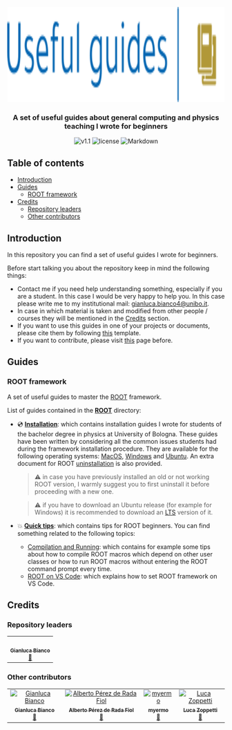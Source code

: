 <p align="center"><img src="https://github.com/JustWhit3/useful-guides/blob/main/img/logo.svg" height=220></p>

<h3 align="center">A set of useful guides about general computing and physics teaching I wrote for beginners</h3>
<p align="center">
    <img title="v1.1" alt="v1.1" src="https://img.shields.io/badge/version-v1.1-informational?style=flat-square"
    <a href="LICENSE">
        <img title="MIT License" alt="license" src="https://img.shields.io/badge/license-MIT-informational?style=flat-square">
    </a>
	<img title="Markdown" alt="Markdown" src="https://img.shields.io/badge/Markdown--informational?style=flat-square">
    </a>
</p>

## Table of contents
- [Introduction](#introduction)
- [Guides](#guides)
  - [ROOT framework](#root-framework)
- [Credits](#credits)
  - [Repository leaders](#repository-leaders)
  - [Other contributors](#other-contributors)

## Introduction

In this repository you can find a set of useful guides I wrote for beginners. 

Before start talking you about the repository keep in mind the following things:

- Contact me if you need help understanding something, especially if you are a student. In this case I would be very happy to help you. In this case please write me to my institutional mail: gianluca.bianco4@unibo.it.
- In case in which material is taken and modified from other people / courses they will be mentioned in the [Credits](#credits) section.
- If you want to use this guides in one of your projects or documents, please cite them by following [this](https://github.com/JustWhit3/useful-guides/blob/main/CITATION.cff) template.
- If you want to contribute, please visit [this](https://github.com/JustWhit3/useful-guides/blob/main/CONTRIBUTING.md) page before.

## Guides

### ROOT framework

A set of useful guides to master the [ROOT](https://github.com/root-project/root) framework.

List of guides contained in the [**ROOT**](https://github.com/JustWhit3/useful-guides/tree/main/ROOT) directory:

- 💿 [**Installation**](https://github.com/JustWhit3/useful-guides/tree/main/ROOT/Installation): which contains installation guides I wrote for students of the bachelor degree in physics at University of Bologna. These guides have been written by considering all the common issues students had during the framework installation procedure. They are available for the following operating systems: [MacOS](https://github.com/JustWhit3/useful-guides/blob/main/ROOT/Installation/MacOS.md), [Windows](https://github.com/JustWhit3/useful-guides/blob/main/ROOT/Installation/Windows.md) and [Ubuntu](https://github.com/JustWhit3/useful-guides/blob/main/ROOT/Installation/Ubuntu.md). An extra document for ROOT [uninstallation](https://github.com/JustWhit3/useful-guides/blob/main/ROOT/Installation/Uninstall.md) is also provided.
  > :warning: in case you have previously installed an old or not working ROOT version, I warmly suggest you to first uninstall it before proceeding with a new one.

  > :warning: if you have to download an Ubuntu release (for example for Windows) it is recommended to download an [LTS](https://ubuntu.com/blog/what-is-an-ubuntu-lts-release) version of it.
- 💥 [**Quick tips**](https://github.com/JustWhit3/useful-guides/tree/main/ROOT/Quick%20tips): which contains tips for ROOT beginners. You can find something related to the following topics:
  - [Compilation and Running](https://github.com/JustWhit3/useful-guides/blob/main/ROOT/Quick%20tips/Compilation%20and%20Running.md): which contains for example some tips about how to compile ROOT macros which depend on other user classes or how to run ROOT macros without entering the ROOT command prompt every time.
  - [ROOT on VS Code](https://github.com/JustWhit3/useful-guides/blob/main/ROOT/Quick%20tips/ROOT%20on%20VS%20Code.md): which explains how to set ROOT framework on VS Code.

## Credits

### Repository leaders

<table>
  <tr>
    <td align="center"><a href="https://justwhit3.github.io/"><img src="https://avatars.githubusercontent.com/u/48323961?v=4?s=100" width="100px;" alt=""/><br /><sub><b>Gianluca Bianco</b></sub></a><br /><a href="#projectManagement-JustWhit3" title="Project Management">📆</a></td>
</table>

### Other contributors

<!-- ALL-CONTRIBUTORS-LIST:START - Do not remove or modify this section -->
<!-- prettier-ignore-start -->
<!-- markdownlint-disable -->
<table>
  <tbody>
    <tr>
      <td align="center"><a href="https://justwhit3.github.io/"><img src="https://avatars.githubusercontent.com/u/48323961?v=4?s=100" width="100px;" alt="Gianluca Bianco"/><br /><sub><b>Gianluca Bianco</b></sub></a><br /><a href="#projectManagement-JustWhit3" title="Project Management">📆</a></td>
      <td align="center"><a href="https://albertopdrf.com"><img src="https://avatars.githubusercontent.com/u/26309166?v=4?s=100" width="100px;" alt="Alberto Pérez de Rada Fiol"/><br /><sub><b>Alberto Pérez de Rada Fiol</b></sub></a><br /><a href="#ideas-AlbertoPdRF" title="Ideas, Planning, & Feedback">🤔</a></td>
      <td align="center"><a href="https://github.com/myermo"><img src="https://avatars.githubusercontent.com/u/93035284?v=4?s=100" width="100px;" alt="myermo"/><br /><sub><b>myermo</b></sub></a><br /><a href="https://github.com/JustWhit3/useful-guides/pulls?q=is%3Apr+reviewed-by%3Amyermo" title="Reviewed Pull Requests">👀</a></td>
      <td align="center"><a href="https://www.luckee.dev"><img src="https://avatars.githubusercontent.com/u/61506420?v=4?s=100" width="100px;" alt="Luca Zoppetti"/><br /><sub><b>Luca Zoppetti</b></sub></a><br /><a href="https://github.com/JustWhit3/useful-guides/pulls?q=is%3Apr+reviewed-by%3ALuckeeDev" title="Reviewed Pull Requests">👀</a></td>
    </tr>
  </tbody>
</table>

<!-- markdownlint-restore -->
<!-- prettier-ignore-end -->

<!-- ALL-CONTRIBUTORS-LIST:END -->
